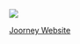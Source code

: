 <img src="https://github.com/MrSweeter/joorney/assets/22725763/62e252c6-03ab-42f3-9075-e6f9ee527c40" />

[Joorney Website](https://mrsweeter.github.io/joorney/?odoo)
